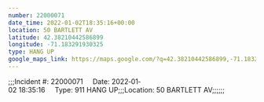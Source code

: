 ```yaml
---
number: 22000071
date_time: 2022-01-02T18:35:16+00:00
location: 50 BARTLETT AV
latitude: 42.38210442586899
longitude: -71.183291930325
type: HANG UP
google_maps_link: https://maps.google.com/?q=42.38210442586899,-71.183291930325
---
```


;;;Incident #: 22000071     Date: 2022‐01‐02 18:35:16     Type: 911 HANG UP;;;Location: 50 BARTLETT AV;;;;;;
